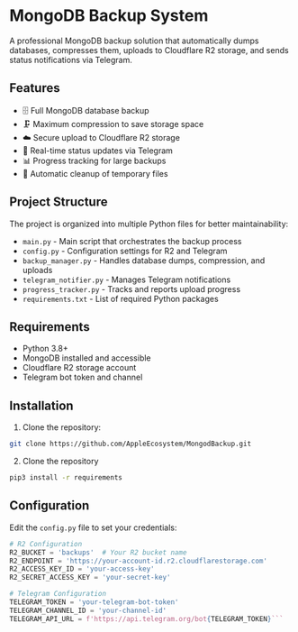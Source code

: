 # MongoDB Backup System

A professional MongoDB backup solution that automatically dumps databases, compresses them, uploads to Cloudflare R2 storage, and sends status notifications via Telegram.

## Features

- 🗄️ Full MongoDB database backup
- 🗜️ Maximum compression to save storage space
- ☁️ Secure upload to Cloudflare R2 storage
- 📱 Real-time status updates via Telegram
- 📊 Progress tracking for large backups
- 🔄 Automatic cleanup of temporary files

## Project Structure

The project is organized into multiple Python files for better maintainability:

- `main.py` - Main script that orchestrates the backup process
- `config.py` - Configuration settings for R2 and Telegram
- `backup_manager.py` - Handles database dumps, compression, and uploads
- `telegram_notifier.py` - Manages Telegram notifications
- `progress_tracker.py` - Tracks and reports upload progress
- `requirements.txt` - List of required Python packages

## Requirements

- Python 3.8+
- MongoDB installed and accessible
- Cloudflare R2 storage account
- Telegram bot token and channel

## Installation

1. Clone the repository:
```bash
git clone https://github.com/AppleEcosystem/MongodBackup.git
```

2. Clone the repository
```bash
pip3 install -r requirements
```

## Configuration

Edit the `config.py` file to set your credentials:

```python
# R2 Configuration
R2_BUCKET = 'backups'  # Your R2 bucket name
R2_ENDPOINT = 'https://your-account-id.r2.cloudflarestorage.com'
R2_ACCESS_KEY_ID = 'your-access-key'
R2_SECRET_ACCESS_KEY = 'your-secret-key'

# Telegram Configuration
TELEGRAM_TOKEN = 'your-telegram-bot-token'
TELEGRAM_CHANNEL_ID = 'your-channel-id'
TELEGRAM_API_URL = f'https://api.telegram.org/bot{TELEGRAM_TOKEN}```
